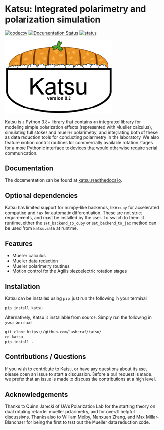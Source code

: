# Katsu: Integrated polarimetry and polarization simulation
[![codecov](https://codecov.io/gh/Jashcraf/katsu/graph/badge.svg?token=NXLEQE61YX)](https://codecov.io/gh/Jashcraf/katsu)
[![Documentation Status](https://readthedocs.org/projects/katsu/badge/?version=latest)](https://katsu.readthedocs.io/en/latest/?badge=latest)
[![status](https://joss.theoj.org/papers/82536dc5307fe34ddd929c89ed3d2575/status.svg)](https://joss.theoj.org/papers/82536dc5307fe34ddd929c89ed3d2575)

<img src="logo.png" alt="drawing" width="350"/>

Katsu is a Python 3.8+ library that contains an integrated library for modeling simple polarization effects (represented with Mueller calculus), simulating full stokes and mueller polarimetry, and integrating both of these as data reduction tools for conducting polarimetry in the laboratory. We also feature motion control routines for commercially available rotation stages for a more Pythonic interface to devices that would otherwise require serial communication. 

## Documentation
The documentation can be found at [katsu.readthedocs.io](https://katsu.readthedocs.io/en/latest). 

## Optional dependencies

Katsu has limited support for numpy-like backends, like `cupy` for accelerated computing and `jax` for automatic differentiation. These are not strict requirements, and must be installed by the user. To switch to them at runtime, either the `set_backend_to_cupy` or `set_backend_to_jax` method can be used from `katsu.math` at runtime.

## Features

- Mueller calculus
- Mueller data reduction
- Mueller polarimetry routines
- Motion control for the Agilis piezoelectric rotation stages

## Installation
Katsu can be installed using `pip`, just run the following in your terminal
```
pip install katsu
```

Alternatively, Katsu is installable from source. Simply run the following in your terminal
```
git clone https://github.com/Jashcraf/katsu/
cd katsu
pip install .
```

## Contributions / Questions
If you wish to contribute to Katsu, or have any questions about its use, please open an issue to start a discussion. Before a pull request is made, we prefer that an issue is made to discuss the contributions at a high level. 

## Acknowledgements
Thanks to Quinn Jarecki of UA's Polarization Lab for the starting theory on dual rotating retarder mueller polarimetry, and for overall helpful discussions. Thanks also to William Melby, Manxuan Zhang, and Max Millar-Blanchaer for being the first to test out the Mueller data reduction code.
